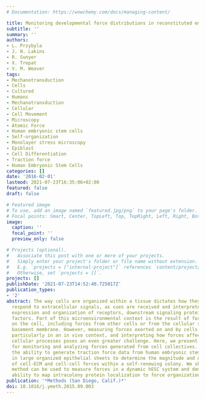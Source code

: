 ```yaml
---
# Documentation: https://wowchemy.com/docs/managing-content/

title: Monitoring developmental force distributions in reconstituted embryonic epithelia
subtitle: ''
summary: ''
authors:
- L. Przybyla
- J. N. Lakins
- R. Sunyer
- X. Trepat
- V. M. Weaver
tags:
- Mechanotransduction
- Cells
- Cultured
- Humans
- Mechanotransduction
- Cellular
- Cell Movement
- Microscopy
- Atomic Force
- Human embryonic stem cells
- Self-organization
- Monolayer stress microscopy
- Epiblast
- Cell Differentiation
- Traction force
- Human Embryonic Stem Cells
categories: []
date: '2016-02-01'
lastmod: 2021-07-23T16:35:06+02:00
featured: false
draft: false

# Featured image
# To use, add an image named `featured.jpg/png` to your page's folder.
# Focal points: Smart, Center, TopLeft, Top, TopRight, Left, Right, BottomLeft, Bottom, BottomRight.
image:
  caption: ''
  focal_point: ''
  preview_only: false

# Projects (optional).
#   Associate this post with one or more of your projects.
#   Simply enter your project's folder or file name without extension.
#   E.g. `projects = ["internal-project"]` references `content/project/deep-learning/index.md`.
#   Otherwise, set `projects = []`.
projects: []
publishDate: '2021-07-23T14:52:40.725017Z'
publication_types:
- '2'
abstract: The way cells are organized within a tissue dictates how they sense and
  respond to extracellular signals, as cues are received and interpreted based on
  expression and organization of receptors, downstream signaling proteins, and transcription
  factors. Part of this microenvironmental context is the result of forces acting
  on the cell, including forces from other cells or from the cellular substrate or
  basement membrane. However, measuring forces exerted on and by cells is difficult,
  particularly in an in vivo context, and interpreting how forces affect downstream
  cellular processes poses an even greater challenge. Here, we present a simple method
  for monitoring and analyzing forces generated from cell collectives. We demonstrate
  the ability to generate traction force data from human embryonic stem cells grown
  in large organized epithelial sheets to determine the magnitude and organization
  of cell-ECM and cell-cell forces within a self-renewing colony. We show that this
  method can be used to measure forces in a dynamic hESC system and demonstrate the
  ability to map intracolony protein localization to force organization.
publication: '*Methods (San Diego, Calif.)*'
doi: 10.1016/j.ymeth.2015.09.003
---
```

